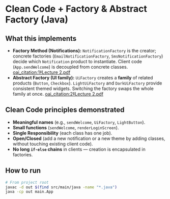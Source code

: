 # Clean Code + Factory & Abstract Factory (Java)

## What this implements
- **Factory Method (Notifications):** `NotificationFactory` is the creator; concrete factories (`EmailNotificationFactory`, `SmsNotificationFactory`) decide which `Notification` product to instantiate. Client code (`App.sendWelcome`) is decoupled from concrete classes.  [oai_citation:1‡Lecture 2.pdf](file-service://file-NRzYEvPCrmsp316DGD7KxU)
- **Abstract Factory (UI family):** `UiFactory` creates a **family** of related products (`Button`, `Checkbox`). `LightUiFactory` and `DarkUiFactory` provide consistent themed widgets. Switching the factory swaps the whole family at once.  [oai_citation:2‡Lecture 2.pdf](file-service://file-NRzYEvPCrmsp316DGD7KxU)

## Clean Code principles demonstrated
- **Meaningful names** (e.g., `sendWelcome`, `UiFactory`, `LightButton`).
- **Small functions** (`sendWelcome`, `renderLoginScreen`).
- **Single Responsibility** (each class has one job).
- **Open/Closed** (add a new notification or a new theme by adding classes, without touching existing client code).
- **No long `if-else` chains** in clients — creation is encapsulated in factories.

## How to run
```bash
# From project root
javac -d out $(find src/main/java -name "*.java")
java -cp out main.App